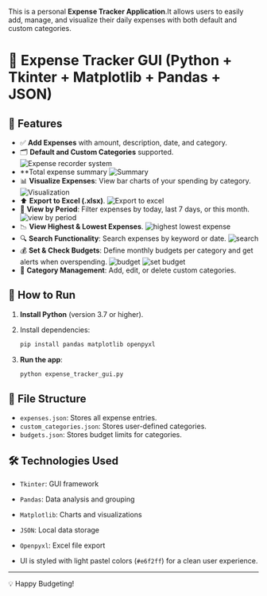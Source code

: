 This is a personal **Expense Tracker Application**.It allows users to easily add, manage, and visualize their daily expenses with both default and custom categories.
# 🧾 Expense Tracker GUI (Python + Tkinter + Matplotlib + Pandas + JSON)
## 📌 Features

- ✅ **Add Expenses** with amount, description, date, and category.
- 🗂️ **Default and Custom Categories** supported.
![Expense recorder system](image.png)
- **Total expense summary 
![Summary](image-1.png)
- 📊 **Visualize Expenses**: View bar charts of your spending by category.
![Visualization](image-2a.png)
- ⬆️ **Export to Excel (.xlsx)**.
![Export to excel](image-2.png)
- 📆 **View by Period**: Filter expenses by today, last 7 days, or this month.
![view by period](image-3.png)
- 📉 **View Highest & Lowest Expenses**.
![highest lowest expense](image-4.png)
- 🔍 **Search Functionality**: Search expenses by keyword or date.
![search](image-8.png)
- 💰 **Set & Check Budgets**: Define monthly budgets per category and get alerts when overspending.
![budget](image-6.png)
![set budget](image-9.png)
- 🧩 **Category Management**: Add, edit, or delete custom categories.



## 🚀 How to Run

1. **Install Python** (version 3.7 or higher).
2. Install dependencies:

    ```bash
    pip install pandas matplotlib openpyxl
    ```

3. **Run the app**:

    ```bash
    python expense_tracker_gui.py
    ```

## 📁 File Structure

- `expenses.json`: Stores all expense entries.
- `custom_categories.json`: Stores user-defined categories.
- `budgets.json`: Stores budget limits for categories.

## 🛠 Technologies Used

- `Tkinter`: GUI framework
- `Pandas`: Data analysis and grouping
- `Matplotlib`: Charts and visualizations
- `JSON`: Local data storage
- `Openpyxl`: Excel file export


- UI is styled with light pastel colors (`#e6f2ff`) for a clean user experience.

---

💡 Happy Budgeting!
